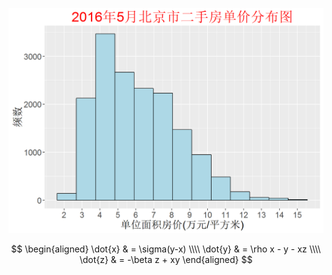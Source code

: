 ![图一](./pictures/p1.png)

$$
  \begin{aligned}
  \dot{x} & = \sigma(y-x) \\\\
  \dot{y} & = \rho x - y - xz \\\\
  \dot{z} & = -\beta z + xy
  \end{aligned}	  
$$
